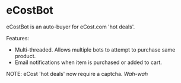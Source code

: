 # eCostBot

eCostBot is an auto-buyer for eCost.com 'hot deals'.

Features:
* Multi-threaded. Allows multiple bots to attempt to purchase same product.
* Email notifications when item is purchased or added to cart.

NOTE: eCost 'hot deals' now require a captcha. *Wah-wah*